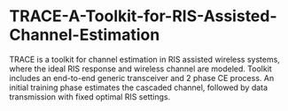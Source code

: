 # TRACE-A-Toolkit-for-RIS-Assisted-Channel-Estimation
TRACE is a toolkit for channel estimation in RIS assisted wireless systems, where the ideal RIS response and wireless channel are modeled. Toolkit includes an end-to-end generic transceiver and 2 phase CE process. An initial training phase estimates the cascaded channel, followed by data transmission with fixed optimal RIS settings. 
